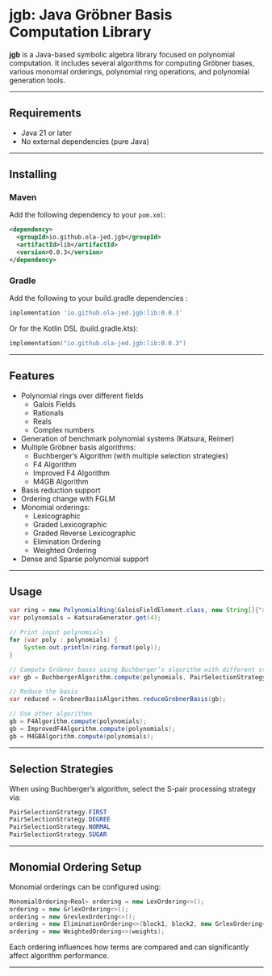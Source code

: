 # jgb: Java Gröbner Basis Computation Library

**jgb** is a Java-based symbolic algebra library focused on polynomial computation.
It includes several algorithms for computing Gröbner bases, various monomial orderings,
polynomial ring operations, and polynomial generation tools.

---
## Requirements

- Java 21 or later
- No external dependencies (pure Java)
---

## Installing

### Maven

Add the following dependency to your `pom.xml`:

```xml
<dependency>
  <groupId>io.github.ola-jed.jgb</groupId>
  <artifactId>lib</artifactId>
  <version>0.0.3</version>
</dependency>
```
### Gradle
Add the following to your build.gradle dependencies :

````groovy
implementation 'io.github.ola-jed.jgb:lib:0.0.3'
````
Or for the Kotlin DSL (build.gradle.kts):

````kotlin
implementation("io.github.ola-jed.jgb:lib:0.0.3")
````
---
## Features

* Polynomial rings over different fields
  * Galois Fields
  * Rationals
  * Reals
  * Complex numbers
* Generation of benchmark polynomial systems (Katsura, Reimer)
* Multiple Gröbner basis algorithms:
    * Buchberger’s Algorithm (with multiple selection strategies)
    * F4 Algorithm
    * Improved F4 Algorithm
    * M4GB Algorithm
* Basis reduction support
* Ordering change with FGLM
* Monomial orderings:
    * Lexicographic
    * Graded Lexicographic
    * Graded Reverse Lexicographic
    * Elimination Ordering
    * Weighted Ordering
* Dense and Sparse polynomial support
---

## Usage

```java
var ring = new PolynomialRing(GaloisFieldElement.class, new String[]{"x1", "x2", "x3", "x4", "x5"});
var polynomials = KatsuraGenerator.get(4);

// Print input polynomials
for (var poly : polynomials) {
    System.out.println(ring.format(poly));
}

// Compute Gröbner bases using Buchberger’s algorithm with different strategies
var gb = BuchbergerAlgorithm.compute(polynomials, PairSelectionStrategy.DEGREE);

// Reduce the basis
var reduced = GrobnerBasisAlgorithms.reduceGrobnerBasis(gb);

// Use other algorithms
gb = F4Algorithm.compute(polynomials);
gb = ImprovedF4Algorithm.compute(polynomials);
gb = M4GBAlgorithm.compute(polynomials);
```

---

## Selection Strategies

When using Buchberger’s algorithm, select the S-pair processing strategy via:

```java
PairSelectionStrategy.FIRST
PairSelectionStrategy.DEGREE
PairSelectionStrategy.NORMAL
PairSelectionStrategy.SUGAR
```

---

## Monomial Ordering Setup

Monomial orderings can be configured using:

```java
MonomialOrdering<Real> ordering = new LexOrdering<>();
ordering = new GrlexOrdering<>();
ordering = new GrevlexOrdering<>();
ordering = new EliminationOrdering<>(block1, block2, new GrlexOrdering<>());
ordering = new WeightedOrdering<>(weights);
```

Each ordering influences how terms are compared and can significantly affect algorithm performance.

---
